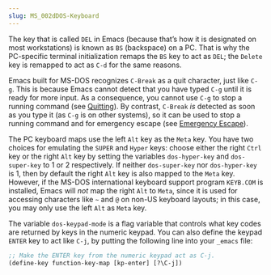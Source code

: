 ```yaml
---
slug: MS_002dDOS-Keyboard
---
```


The key that is called `DEL` in Emacs (because that’s how it is designated on most workstations) is known as `BS` (backspace) on a PC. That is why the PC-specific terminal initialization remaps the `BS` key to act as `DEL`; the `Delete` key is remapped to act as `C-d` for the same reasons.

Emacs built for MS-DOS recognizes `C-Break` as a quit character, just like `C-g`. This is because Emacs cannot detect that you have typed `C-g` until it is ready for more input. As a consequence, you cannot use `C-g` to stop a running command (see [Quitting](Quitting)). By contrast, `C-Break` *is* detected as soon as you type it (as `C-g` is on other systems), so it can be used to stop a running command and for emergency escape (see [Emergency Escape](Emergency-Escape)).

The PC keyboard maps use the left `Alt` key as the `Meta` key. You have two choices for emulating the `SUPER` and `Hyper` keys: choose either the right `Ctrl` key or the right `Alt` key by setting the variables `dos-hyper-key` and `dos-super-key` to 1 or 2 respectively. If neither `dos-super-key` nor `dos-hyper-key` is 1, then by default the right `Alt` key is also mapped to the `Meta` key. However, if the MS-DOS international keyboard support program `KEYB.COM` is installed, Emacs will *not* map the right `Alt` to `Meta`, since it is used for accessing characters like `~` and `@` on non-US keyboard layouts; in this case, you may only use the left `Alt` as `Meta` key.

The variable `dos-keypad-mode` is a flag variable that controls what key codes are returned by keys in the numeric keypad. You can also define the keypad `ENTER` key to act like `C-j`, by putting the following line into your `_emacs` file:

```lisp
;; Make the ENTER key from the numeric keypad act as C-j.
(define-key function-key-map [kp-enter] [?\C-j])
```
